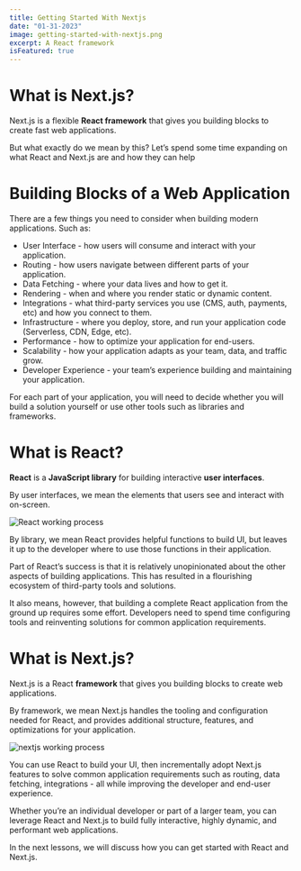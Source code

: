```yaml
---
title: Getting Started With Nextjs
date: "01-31-2023"
image: getting-started-with-nextjs.png
excerpt: A React framework  
isFeatured: true
---
```


# What is Next.js?

Next.js is a flexible **React framework** that gives you building blocks to create fast web applications.

But what exactly do we mean by this? Let’s spend some time expanding on what React and Next.js are and how they can help

# Building Blocks of a Web Application

There are a few things you need to consider when building modern applications. Such as:

- User Interface - how users will consume and interact with your application.
- Routing - how users navigate between different parts of your application.
- Data Fetching - where your data lives and how to get it.
- Rendering - when and where you render static or dynamic content.
- Integrations - what third-party services you use (CMS, auth, payments, etc) and how you connect to them.
- Infrastructure - where you deploy, store, and run your application code (Serverless, CDN, Edge, etc).
- Performance - how to optimize your application for end-users.
- Scalability - how your application adapts as your team, data, and traffic grow.
- Developer Experience - your team’s experience building and maintaining your application.

For each part of your application, you will need to decide whether you will build a solution yourself or use other tools such as libraries and frameworks.

# What is React?

**React** is a **JavaScript library** for building interactive **user interfaces**.

By user interfaces, we mean the elements that users see and interact with on-screen.

![React working process](https://nextjs.org/static/images/learn/foundations/user-interface.png)

By library, we mean React provides helpful functions to build UI, but leaves it up to the developer where to use those functions in their application.

Part of React’s success is that it is relatively unopinionated about the other aspects of building applications. This has resulted in a flourishing ecosystem of third-party tools and solutions.

It also means, however, that building a complete React application from the ground up requires some effort. Developers need to spend time configuring tools and reinventing solutions for common application requirements.

# What is Next.js?

Next.js is a React **framework** that gives you building blocks to create web applications.

By framework, we mean Next.js handles the tooling and configuration needed for React, and provides additional structure, features, and optimizations for your application.

![nextjs working process](https://nextjs.org/static/images/learn/foundations/next-app.png)

You can use React to build your UI, then incrementally adopt Next.js features to solve common application requirements such as routing, data fetching, integrations - all while improving the developer and end-user experience.

Whether you’re an individual developer or part of a larger team, you can leverage React and Next.js to build fully interactive, highly dynamic, and performant web applications.

In the next lessons, we will discuss how you can get started with React and Next.js.
